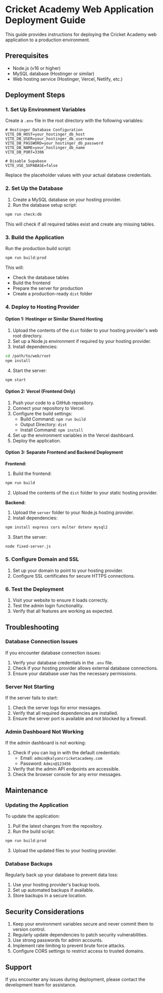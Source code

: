 # Cricket Academy Web Application Deployment Guide

This guide provides instructions for deploying the Cricket Academy web application to a production environment.

## Prerequisites

- Node.js (v16 or higher)
- MySQL database (Hostinger or similar)
- Web hosting service (Hostinger, Vercel, Netlify, etc.)

## Deployment Steps

### 1. Set Up Environment Variables

Create a `.env` file in the root directory with the following variables:

```
# Hostinger Database Configuration
VITE_DB_HOST=your_hostinger_db_host
VITE_DB_USER=your_hostinger_db_username
VITE_DB_PASSWORD=your_hostinger_db_password
VITE_DB_NAME=your_hostinger_db_name
VITE_DB_PORT=3306

# Disable Supabase
VITE_USE_SUPABASE=false
```

Replace the placeholder values with your actual database credentials.

### 2. Set Up the Database

1. Create a MySQL database on your hosting provider.
2. Run the database setup script:

```bash
npm run check:db
```

This will check if all required tables exist and create any missing tables.

### 3. Build the Application

Run the production build script:

```bash
npm run build:prod
```

This will:
- Check the database tables
- Build the frontend
- Prepare the server for production
- Create a production-ready `dist` folder

### 4. Deploy to Hosting Provider

#### Option 1: Hostinger or Similar Shared Hosting

1. Upload the contents of the `dist` folder to your hosting provider's web root directory.
2. Set up a Node.js environment if required by your hosting provider.
3. Install dependencies:

```bash
cd /path/to/web/root
npm install
```

4. Start the server:

```bash
npm start
```

#### Option 2: Vercel (Frontend Only)

1. Push your code to a GitHub repository.
2. Connect your repository to Vercel.
3. Configure the build settings:
   - Build Command: `npm run build`
   - Output Directory: `dist`
   - Install Command: `npm install`
4. Set up the environment variables in the Vercel dashboard.
5. Deploy the application.

#### Option 3: Separate Frontend and Backend Deployment

**Frontend:**
1. Build the frontend:

```bash
npm run build
```

2. Upload the contents of the `dist` folder to your static hosting provider.

**Backend:**
1. Upload the `server` folder to your Node.js hosting provider.
2. Install dependencies:

```bash
npm install express cors multer dotenv mysql2
```

3. Start the server:

```bash
node fixed-server.js
```

### 5. Configure Domain and SSL

1. Set up your domain to point to your hosting provider.
2. Configure SSL certificates for secure HTTPS connections.

### 6. Test the Deployment

1. Visit your website to ensure it loads correctly.
2. Test the admin login functionality.
3. Verify that all features are working as expected.

## Troubleshooting

### Database Connection Issues

If you encounter database connection issues:

1. Verify your database credentials in the `.env` file.
2. Check if your hosting provider allows external database connections.
3. Ensure your database user has the necessary permissions.

### Server Not Starting

If the server fails to start:

1. Check the server logs for error messages.
2. Verify that all required dependencies are installed.
3. Ensure the server port is available and not blocked by a firewall.

### Admin Dashboard Not Working

If the admin dashboard is not working:

1. Check if you can log in with the default credentials:
   - Email: `admin@kalyancricketacademy.com`
   - Password: `Admin@123456`
2. Verify that the admin API endpoints are accessible.
3. Check the browser console for any error messages.

## Maintenance

### Updating the Application

To update the application:

1. Pull the latest changes from the repository.
2. Run the build script:

```bash
npm run build:prod
```

3. Upload the updated files to your hosting provider.

### Database Backups

Regularly back up your database to prevent data loss:

1. Use your hosting provider's backup tools.
2. Set up automated backups if available.
3. Store backups in a secure location.

## Security Considerations

1. Keep your environment variables secure and never commit them to version control.
2. Regularly update dependencies to patch security vulnerabilities.
3. Use strong passwords for admin accounts.
4. Implement rate limiting to prevent brute force attacks.
5. Configure CORS settings to restrict access to trusted domains.

## Support

If you encounter any issues during deployment, please contact the development team for assistance.